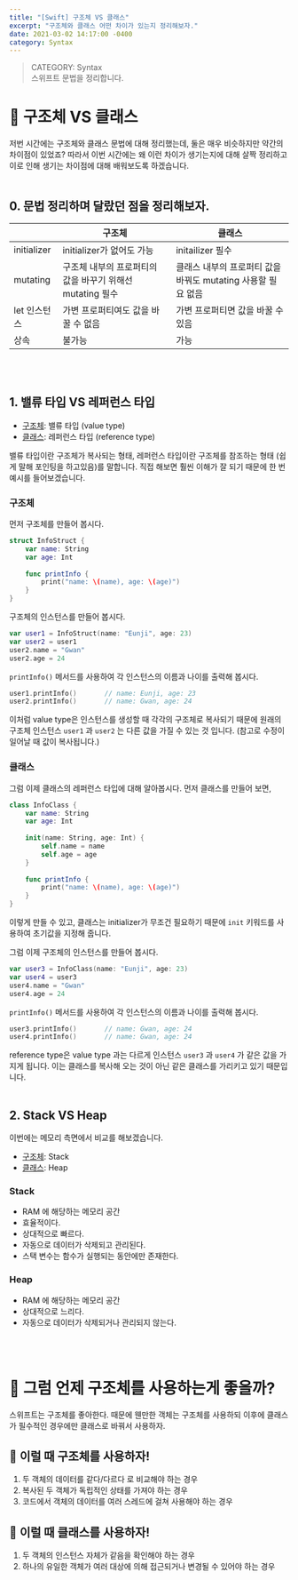 ```yaml
---
title: "[Swift] 구조체 VS 클래스"
excerpt: "구조체와 클래스 어떤 차이가 있는지 정리해보자."
date: 2021-03-02 14:17:00 -0400
category: Syntax
---
```


> CATEGORY: Syntax  
> 스위프트 문법을 정리합니다.

# 📌 구조체 VS 클래스
저번 시간에는 구조체와 클래스 문법에 대해 정리했는데, 둘은 매우 비슷하지만 약간의 차이점이 있었죠? 따라서 이번 시간에는 왜 이런 차이가 생기는지에 대해 살짝 정리하고 이로 인해 생기는 차이점에 대해 배워보도록 하겠습니다.
<br>
<br>

## 0. 문법 정리하며 달랐던 점을 정리해보자.

| |구조체|클래스|
|---|---|---|
|initializer|initializer가 없어도 가능|initailizer 필수|
|mutating|구조체 내부의 프로퍼티의 값을 바꾸기 위해선 mutating 필수|클래스 내부의 프로퍼티 값을 바꿔도 mutating 사용할 필요 없음|
|let 인스턴스|가변 프로퍼티여도 값을 바꿀 수 없음|가변 프로퍼티면 값을 바꿀 수 있음|
|상속|불가능|가능|
<br>
<br>

## 1. 밸류 타입  VS  레퍼런스 타입

* <u>구조체</u>: 밸류 타입 (value type) 
* <u>클래스</U>: 레퍼런스 타입 (reference type)

밸류 타입이란 구조체가 복사되는 형태, 레퍼런스 타입이란 구조체를 참조하는 형태 (쉽게 말해 포인팅을 하고있음)를 말합니다. 직접 해보면 훨씬 이해가 잘 되기 때문에 한 번 예시를 들어보겠습니다.
<br>

### 구조체
먼저 구조체를 만들어 봅시다.
```swift
struct InfoStruct {
	var name: String
	var age: Int
	
	func printInfo {
		print("name: \(name), age: \(age)")
	}
}
```

구조체의 인스턴스를 만들어 봅시다.
```swift
var user1 = InfoStruct(name: "Eunji", age: 23)
var user2 = user1
user2.name = "Gwan"
user2.age = 24
```
`printInfo()` 메서드를 사용하여 각 인스턴스의 이름과 나이를 출력해 봅시다.
```swift
user1.printInfo()		// name: Eunji, age: 23
user2.printInfo() 		// name: Gwan, age: 24
```

이처럼 value type은 인스턴스를 생성할 때 각각의 구조체로 복사되기 때문에 원래의 구조체 인스턴스 `user1` 과 `user2` 는 다른 값을 가질 수 있는 것 입니다. (참고로 수정이 일어날 때 값이 복사됩니다.)
<br>

### 클래스
그럼 이제 클래스의 레퍼런스 타입에 대해 알아봅시다. 먼저 클래스를 만들어 보면,
```swift
class InfoClass {
	var name: String
	var age: Int
	
	init(name: String, age: Int) {
		self.name = name
		self.age = age
	}
	
	func printInfo {
		print("name: \(name), age: \(age)")
	}
}
```
이렇게 만들 수 있고, 클래스는 initializer가 무조건 필요하기 때문에 `init` 키워드를 사용하여 초기값을 지정해 줍니다.

그럼 이제 구조체의 인스턴스를 만들어 봅시다.
```swift
var user3 = InfoClass(name: "Eunji", age: 23)
var user4 = user3
user4.name = "Gwan"
user4.age = 24
```
`printInfo()` 메서드를 사용하여 각 인스턴스의 이름과 나이를 출력해 봅시다.
```swift
user3.printInfo()		// name: Gwan, age: 24
user4.printInfo() 		// name: Gwan, age: 24
```

reference type은 value type 과는 다르게 인스턴스 `user3` 과 `user4` 가 같은 값을 가지게 됩니다. 이는 클래스를 복사해 오는 것이 아닌 같은 클래스를 가리키고 있기 때문입니다.
<br>
<br>

## 2. Stack  VS  Heap
이번에는 메모리 측면에서 비교를 해보겠습니다.
* <u>구조체</u>: Stack
* <u>클래스</u>: Heap

### Stack
* RAM 에 해당하는 메모리 공간
* 효율적이다.
* 상대적으로 빠르다.
* 자동으로 데이터가 삭제되고 관리된다.
* 스택 변수는 함수가 실행되는 동안에만 존재한다.

### Heap
* RAM 에 해당하는 메모리 공간
* 상대적으로 느리다.
* 자동으로 데이터가 삭제되거나 관리되지 않는다.
<br>
<br>

# 🤔 그럼 언제 구조체를 사용하는게 좋을까?

스위프트는 구조체를 좋아한다. 때문에 웬만한 객체는 구조체를 사용하되 이후에 클래스가 필수적인 경우에만 클래스로 바꿔서 사용하자.

## 👀 이럴 때 구조체를 사용하자!
1. 두 객체의 데이터를 같다/다르다 로 비교해야 하는 경우
2. 복사된 두 객체가 독립적인 상태를 가져야 하는 경우 
3. 코드에서 객체의 데이터를 여러 스레드에 걸쳐 사용해야 하는 경우

## 👀 이럴 때 클래스를 사용하자!
1. 두 객체의 인스턴스 자체가 같음을 확인해야 하는 경우
2. 하나의 유일한 객체가 여러 대상에 의해 접근되거나 변경될 수 있어야 하는 경우
